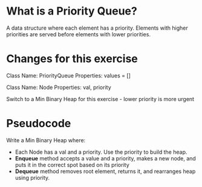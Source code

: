 # What is a Priority Queue?
A data structure where each element has a priority. Elements with higher priorities are served before elements with lower priorities.

# Changes for this exercise
Class Name: PriorityQueue
Properties: values = []

Class Name: Node
Properties: val, priority

Switch to a Min Binary Heap for this exercise - lower priority is more urgent

# Pseudocode
Write a Min Binary Heap where:
- Each Node has a val and a priority.  Use the priority to build the heap.
- **Enqueue** method accepts a value and a priority, makes a new node, and puts it in the correct spot based on its priority
- **Dequeue** method removes root element, returns it, and rearranges heap using priority.